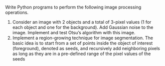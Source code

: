 Write Python programs to perform the following image processing operations.
1. Consider an image with 2 objects and a total of 3-pixel values (1 for each object and one 
for the background). Add Gaussian noise to the image. Implement and test Otsu’s 
algorithm with this image.
2. Implement a region-growing technique for image segmentation. The basic idea is to start 
from a set of points inside the object of interest (foreground), denoted as seeds, and 
recursively add neighboring pixels as long as they are in a pre-defined range of the pixel 
values of the seeds
